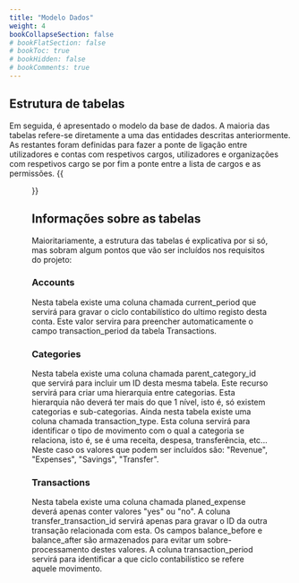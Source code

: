 ```yaml
---
title: "Modelo Dados"
weight: 4
bookCollapseSection: false
# bookFlatSection: false
# bookToc: true
# bookHidden: false
# bookComments: true
---
```

## Estrutura de tabelas
Em seguida, é apresentado o modelo da base de dados. A maioria das tabelas refere-se diretamente a uma das entidades descritas anteriormente. As restantes foram definidas para fazer a ponte de ligação entre utilizadores e contas com respetivos cargos, utilizadores e organizações com respetivos cargo se por fim a ponte entre a lista de cargos e as permissões.
{{<figure src="/images/money-manager/4.1_db-model.png">}}

## Informações sobre as tabelas
Maioritariamente, a estrutura das tabelas é explicativa por si só, mas sobram algum pontos que vão ser incluídos nos requisitos do projeto:
 
### Accounts
Nesta tabela existe uma coluna chamada current_period que servirá para gravar o ciclo contabilístico do ultimo registo desta conta. Este valor servira para preencher automaticamente o campo transaction_period da tabela Transactions.
 
### Categories
Nesta tabela existe uma coluna chamada parent_category_id que servirá para incluir um ID desta mesma tabela. Este recurso servirá para criar uma hierarquia entre categorias. Esta hierarquia não deverá ter mais do que 1 nível, isto é, só existem categorias e sub-categorias.
Ainda nesta tabela existe uma coluna chamada transaction_type. Esta coluna servirá para identificar o tipo de movimento com o qual a categoria se relaciona, isto é, se é uma receita, despesa, transferência, etc... Neste caso os valores que podem ser incluídos são: "Revenue", "Expenses", "Savings", "Transfer".
 
### Transactions
Nesta tabela existe uma coluna chamada planed_expense deverá apenas conter valores "yes" ou "no".
A coluna transfer_transaction_id servirá apenas para gravar o ID da outra transação relacionada com esta. Os campos balance_before e balance_after são armazenados para evitar um sobre-processamento destes valores.
A coluna transaction_period servirá para identificar a que ciclo contabilístico se refere aquele movimento.
 

